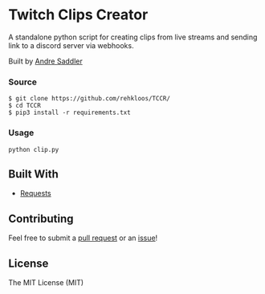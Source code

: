 # Twitch Clips Creator

A standalone python script for creating clips from live streams and sending link to a discord server via webhooks.

Built by [Andre Saddler](https://github.com/rehkloos/)

### Source

```
$ git clone https://github.com/rehkloos/TCCR/
$ cd TCCR
$ pip3 install -r requirements.txt
```

### Usage

```
python clip.py
```

## Built With

- [Requests](https://requests.readthedocs.io/en/master/)

## Contributing

Feel free to submit a [pull request](https://github.com/rehkloos/TCCR/pull/new/master) or an [issue](https://github.com/rehkloos/TCCR/issues/new)!

## License

The MIT License (MIT)
